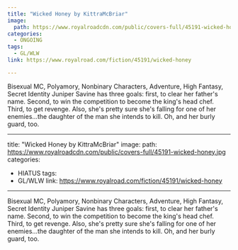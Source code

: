 ```yaml
---
title: "Wicked Honey by KittraMcBriar"
image:
  path: https://www.royalroadcdn.com/public/covers-full/45191-wicked-honey.jpg
categories:
  - ONGOING
tags:
  - GL/WLW
link: https://www.royalroad.com/fiction/45191/wicked-honey

---
```

Bisexual MC, Polyamory, Nonbinary Characters, Adventure, High Fantasy, Secret Identity
Juniper Savine has three goals: first, to clear her father's name. Second, to win the competition to become the king's head chef. Third, to get revenge. Also, she's pretty sure she's falling for one of her enemies...the daughter of the man she intends to kill.
Oh, and her burly guard, too.

---
title: "Wicked Honey by KittraMcBriar"
image:
  path: https://www.royalroadcdn.com/public/covers-full/45191-wicked-honey.jpg
categories:
  - HIATUS
tags:
  - GL/WLW
link: https://www.royalroad.com/fiction/45191/wicked-honey

---
Bisexual MC, Polyamory, Nonbinary Characters, Adventure, High Fantasy, Secret Identity
Juniper Savine has three goals: first, to clear her father's name. Second, to win the competition to become the king's head chef. Third, to get revenge. Also, she's pretty sure she's falling for one of her enemies...the daughter of the man she intends to kill.
Oh, and her burly guard, too.

